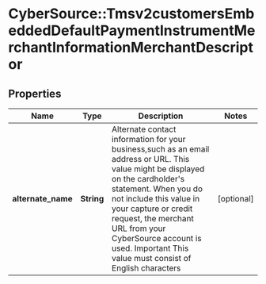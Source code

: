 # CyberSource::Tmsv2customersEmbeddedDefaultPaymentInstrumentMerchantInformationMerchantDescriptor

## Properties
Name | Type | Description | Notes
------------ | ------------- | ------------- | -------------
**alternate_name** | **String** | Alternate contact information for your business,such as an email address or URL. This value might be displayed on the cardholder&#39;s statement. When you do not include this value in your capture or credit request, the merchant URL from your CyberSource account is used. Important This value must consist of English characters  | [optional] 


